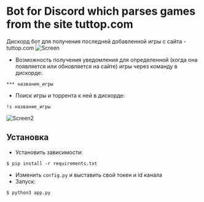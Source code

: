 # Bot for Discord which parses games from the site tuttop.com

Дискорд бот для получения последней добавленной игры с сайта - tuttop.com
![Screen](https://files.catbox.moe/ig26c8.PNG)
+ Возможность получения уведомления для опредeленной (когда она появляется или обновляется на сайте) игры через команду в дискорде:
```
*** название_игры
```
+ Поиск игры и торрента к ней в дискорде:
```
!s название_игры
```
![Screen2](https://files.catbox.moe/08mme3.PNG)

## Установка
+ Установить зависимости:
```
$ pip install -r requirements.txt
```
+ Изменить ```config.py``` и выставить свой токен и id канала
+ Запуск:
```
$ python3 app.py
```
